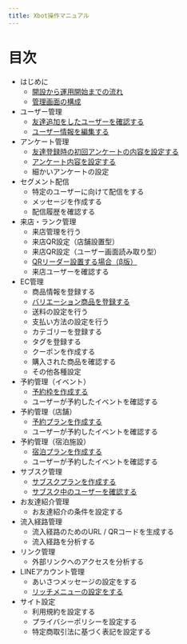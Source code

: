 ```yaml
---
title: Xbot操作マニュアル
---
```

# 目次

- はじめに
  - [開設から運用開始までの流れ](start/to-end.md)
  - [管理画面の構成](start/screen-composition.md)
- ユーザー管理
  - [友達追加をしたユーザーを確認する](user/list.md)
  - [ユーザー情報を編集する](user/detail.md)
- アンケート管理
  - [友達登録時の初回アンケートの内容を設定する](survey/customer.md)
  - [アンケート内容を設定する](survey/create.md)
  - 細かいアンケートの設定
- セグメント配信
  - 特定のユーザーに向けて配信をする
  - メッセージを作成する
  - 配信履歴を確認する
- 来店・ランク管理
  - 来店管理を行う
  - 来店QR設定（店舗設置型）
  - 来店QR設定（ユーザー画面読み取り型）
  - [QRリーダー設置する場合（β版）](visit/visit-qr-reader.md)
  - 来店ユーザーを確認する
- EC管理
  - 商品情報を登録する
  - [バリエーション商品を登録する](ec/variation-create.md)
  - 送料の設定を行う
  - 支払い方法の設定を行う
  - カテゴリーを登録する
  - タグを登録する
  - クーポンを作成する
  - 購入された商品を確認する
  - その他各種設定
- 予約管理（イベント）
  - [予約枠を作成する](event/create.md)
  - ユーザーが予約したイベントを確認する
- 予約管理（店舗）
  - [予約プランを作成する](reserve/create.md)
  - ユーザーが予約したイベントを確認する
- 予約管理（宿泊施設）
  - [宿泊プランを作成する](booking/create.md)
  - ユーザーが予約したイベントを確認する
- サブスク管理
  - [サブスクプランを作成する](subscribe/create-plan.md)
  - [サブスク中のユーザーを確認する](subscribe/subscribe-member.md)
- お友達紹介管理
  - お友達紹介の条件を設定する
- 流入経路管理
  - 流入経路のためのURL / QRコードを生成する
  - 流入経路を分析する
- リンク管理
  - 外部リンクへのアクセスを分析する
- LINEアカウント管理
  - あいさつメッセージの設定をする
  - [リッチメニューの設定をする](richmenu/create.md)
- サイト設定
  - 利用規約を設定する
  - プライバシーポリシーを設定する
  - 特定商取引法に基づく表記を設定する